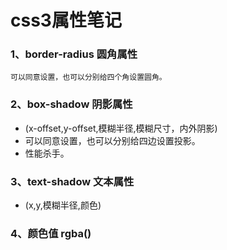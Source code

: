 # css3属性笔记
### 1、border-radius 圆角属性
    可以同意设置，也可以分别给四个角设置圆角。
### 2、box-shadow 阴影属性
- (x-offset,y-offset,模糊半径,模糊尺寸，内外阴影)
- 可以同意设置，也可以分别给四边设置投影。
- 性能杀手。

### 3、text-shadow 文本属性
- (x,y,模糊半径,颜色)

### 4、颜色值 rgba()